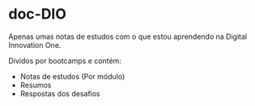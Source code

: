 # doc-DIO

Apenas umas notas de estudos com o que estou aprendendo na Digital Innovation One.

Dividos por bootcamps e contém:
  - Notas de estudos (Por módulo)
  - Resumos
  - Respostas dos desafios
